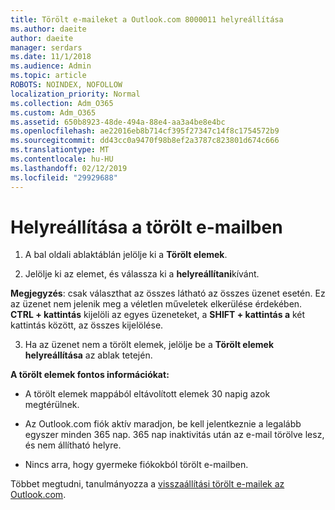 ```yaml
---
title: Törölt e-maileket a Outlook.com 8000011 helyreállítása
ms.author: daeite
author: daeite
manager: serdars
ms.date: 11/1/2018
ms.audience: Admin
ms.topic: article
ROBOTS: NOINDEX, NOFOLLOW
localization_priority: Normal
ms.collection: Adm_O365
ms.custom: Adm_O365
ms.assetid: 650b8923-48de-494a-88e4-aa3a4be8e4bc
ms.openlocfilehash: ae22016eb8b714cf395f27347c14f8c1754572b9
ms.sourcegitcommit: dd43cc0a9470f98b8ef2a3787c823801d674c666
ms.translationtype: MT
ms.contentlocale: hu-HU
ms.lasthandoff: 02/12/2019
ms.locfileid: "29929688"
---
```

# <a name="recover-deleted-email"></a>Helyreállítása a törölt e-mailben

1. A bal oldali ablaktáblán jelölje ki a **Törölt elemek**. 
    
2. Jelölje ki az elemet, és válassza ki a **helyreállítani**kívánt. 
  
 **Megjegyzés**: csak választhat az összes látható az összes üzenet esetén. Ez az üzenet nem jelenik meg a véletlen műveletek elkerülése érdekében. **CTRL + kattintás** kijelöli az egyes üzeneteket, a **SHIFT + kattintás a** két kattintás között, az összes kijelölése. 
    
3. Ha az üzenet nem a törölt elemek, jelölje be a **Törölt elemek helyreállítása** az ablak tetején. 
    
 **A törölt elemek fontos információkat:**
  
- A törölt elemek mappából eltávolított elemek 30 napig azok megtérülnek.
    
- Az Outlook.com fiók aktív maradjon, be kell jelentkeznie a legalább egyszer minden 365 nap. 365 nap inaktivitás után az e-mail törölve lesz, és nem állítható helyre.
    
- Nincs arra, hogy gyermeke fiókokból törölt e-mailben.
    
Többet megtudni, tanulmányozza a [visszaállítási törölt e-mailek az Outlook.com](https://go.microsoft.com/fwlink/p/?linkid=873117).
  


